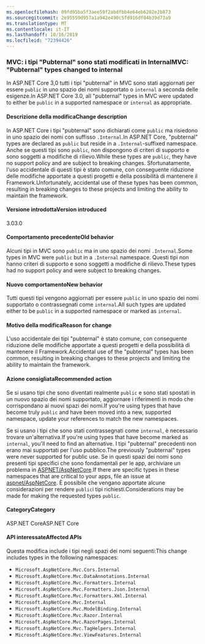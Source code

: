 ```yaml
---
ms.openlocfilehash: 09fd95ba5f3aee59f2abdfbb4e64eb6202e2b873
ms.sourcegitcommit: 2e95559d957a1a942e490c5fd916df04b39d73a9
ms.translationtype: MT
ms.contentlocale: it-IT
ms.lasthandoff: 10/16/2019
ms.locfileid: "72394426"
---
```

### <a name="mvc-pubternal-types-changed-to-internal"></a><span data-ttu-id="829f8-101">MVC: i tipi "Pubternal" sono stati modificati in Internal</span><span class="sxs-lookup"><span data-stu-id="829f8-101">MVC: "Pubternal" types changed to internal</span></span>

<span data-ttu-id="829f8-102">In ASP.NET Core 3,0 tutti i tipi "pubternal" in MVC sono stati aggiornati per essere `public` in uno spazio dei nomi supportato o `internal` a seconda delle esigenze.</span><span class="sxs-lookup"><span data-stu-id="829f8-102">In ASP.NET Core 3.0, all "pubternal" types in MVC were updated to either be `public` in a supported namespace or `internal` as appropriate.</span></span>

#### <a name="change-description"></a><span data-ttu-id="829f8-103">Descrizione della modifica</span><span class="sxs-lookup"><span data-stu-id="829f8-103">Change description</span></span>

<span data-ttu-id="829f8-104">In ASP.NET Core i tipi "pubternal" sono dichiarati come `public` ma risiedono in uno spazio dei nomi con suffisso `.Internal`.</span><span class="sxs-lookup"><span data-stu-id="829f8-104">In ASP.NET Core, "pubternal" types are declared as `public` but reside in a `.Internal`-suffixed namespace.</span></span> <span data-ttu-id="829f8-105">Anche se questi tipi sono `public`, non dispongono di criteri di supporto e sono soggetti a modifiche di rilievo.</span><span class="sxs-lookup"><span data-stu-id="829f8-105">While these types are `public`, they have no support policy and are subject to breaking changes.</span></span> <span data-ttu-id="829f8-106">Sfortunatamente, l'uso accidentale di questi tipi è stato comune, con conseguente riduzione delle modifiche apportate a questi progetti e della possibilità di mantenere il Framework.</span><span class="sxs-lookup"><span data-stu-id="829f8-106">Unfortunately, accidental use of these types has been common, resulting in breaking changes to these projects and limiting the ability to maintain the framework.</span></span>

#### <a name="version-introduced"></a><span data-ttu-id="829f8-107">Versione introdotta</span><span class="sxs-lookup"><span data-stu-id="829f8-107">Version introduced</span></span>

<span data-ttu-id="829f8-108">3.0</span><span class="sxs-lookup"><span data-stu-id="829f8-108">3.0</span></span>

#### <a name="old-behavior"></a><span data-ttu-id="829f8-109">Comportamento precedente</span><span class="sxs-lookup"><span data-stu-id="829f8-109">Old behavior</span></span>

<span data-ttu-id="829f8-110">Alcuni tipi in MVC sono `public` ma in uno spazio dei nomi `.Internal`.</span><span class="sxs-lookup"><span data-stu-id="829f8-110">Some types in MVC were `public` but in a `.Internal` namespace.</span></span> <span data-ttu-id="829f8-111">Questi tipi non hanno criteri di supporto e sono soggetti a modifiche di rilievo.</span><span class="sxs-lookup"><span data-stu-id="829f8-111">These types had no support policy and were subject to breaking changes.</span></span>

#### <a name="new-behavior"></a><span data-ttu-id="829f8-112">Nuovo comportamento</span><span class="sxs-lookup"><span data-stu-id="829f8-112">New behavior</span></span>

<span data-ttu-id="829f8-113">Tutti questi tipi vengono aggiornati per essere `public` in uno spazio dei nomi supportato o contrassegnati come `internal`.</span><span class="sxs-lookup"><span data-stu-id="829f8-113">All such types are updated either to be `public` in a supported namespace or marked as `internal`.</span></span>

#### <a name="reason-for-change"></a><span data-ttu-id="829f8-114">Motivo della modifica</span><span class="sxs-lookup"><span data-stu-id="829f8-114">Reason for change</span></span>

<span data-ttu-id="829f8-115">L'uso accidentale dei tipi "pubternal" è stato comune, con conseguente riduzione delle modifiche apportate a questi progetti e della possibilità di mantenere il Framework.</span><span class="sxs-lookup"><span data-stu-id="829f8-115">Accidental use of the "pubternal" types has been common, resulting in breaking changes to these projects and limiting the ability to maintain the framework.</span></span>

#### <a name="recommended-action"></a><span data-ttu-id="829f8-116">Azione consigliata</span><span class="sxs-lookup"><span data-stu-id="829f8-116">Recommended action</span></span>

<span data-ttu-id="829f8-117">Se si usano tipi che sono diventati realmente `public` e sono stati spostati in un nuovo spazio dei nomi supportato, aggiornare i riferimenti in modo che corrispondano ai nuovi spazi dei nomi.</span><span class="sxs-lookup"><span data-stu-id="829f8-117">If you're using types that have become truly `public` and have been moved into a new, supported namespace, update your references to match the new namespaces.</span></span>

<span data-ttu-id="829f8-118">Se si usano i tipi che sono stati contrassegnati come `internal`, è necessario trovare un'alternativa.</span><span class="sxs-lookup"><span data-stu-id="829f8-118">If you're using types that have become marked as `internal`, you'll need to find an alternative.</span></span> <span data-ttu-id="829f8-119">I tipi "pubternal" precedenti non erano mai supportati per l'uso pubblico.</span><span class="sxs-lookup"><span data-stu-id="829f8-119">The previously "pubternal" types were never supported for public use.</span></span> <span data-ttu-id="829f8-120">Se in questi spazi dei nomi sono presenti tipi specifici che sono fondamentali per le app, archiviare un problema in [ASPNET/AspNetCore](https://github.com/aspnet/AspNetCore/issues).</span><span class="sxs-lookup"><span data-stu-id="829f8-120">If there are specific types in these namespaces that are critical to your apps, file an issue at [aspnet/AspNetCore](https://github.com/aspnet/AspNetCore/issues).</span></span> <span data-ttu-id="829f8-121">È possibile che vengano apportate alcune considerazioni per rendere `public`i tipi richiesti.</span><span class="sxs-lookup"><span data-stu-id="829f8-121">Considerations may be made for making the requested types `public`.</span></span>

#### <a name="category"></a><span data-ttu-id="829f8-122">Category</span><span class="sxs-lookup"><span data-stu-id="829f8-122">Category</span></span>

<span data-ttu-id="829f8-123">ASP.NET Core</span><span class="sxs-lookup"><span data-stu-id="829f8-123">ASP.NET Core</span></span>

#### <a name="affected-apis"></a><span data-ttu-id="829f8-124">API interessate</span><span class="sxs-lookup"><span data-stu-id="829f8-124">Affected APIs</span></span>

<span data-ttu-id="829f8-125">Questa modifica include i tipi negli spazi dei nomi seguenti:</span><span class="sxs-lookup"><span data-stu-id="829f8-125">This change includes types in the following namespaces:</span></span>

- `Microsoft.AspNetCore.Mvc.Cors.Internal`
- `Microsoft.AspNetCore.Mvc.DataAnnotations.Internal`
- `Microsoft.AspNetCore.Mvc.Formatters.Internal`
- `Microsoft.AspNetCore.Mvc.Formatters.Json.Internal`
- `Microsoft.AspNetCore.Mvc.Formatters.Xml.Internal`
- `Microsoft.AspNetCore.Mvc.Internal`
- `Microsoft.AspNetCore.Mvc.ModelBinding.Internal`
- `Microsoft.AspNetCore.Mvc.Razor.Internal`
- `Microsoft.AspNetCore.Mvc.RazorPages.Internal`
- `Microsoft.AspNetCore.Mvc.TagHelpers.Internal`
- `Microsoft.AspNetCore.Mvc.ViewFeatures.Internal`

<!--

#### Affected APIs

- `N:Microsoft.AspNetCore.Mvc.Cors.Internal`
- `N:Microsoft.AspNetCore.Mvc.DataAnnotations.Internal`
- `N:Microsoft.AspNetCore.Mvc.Formatters.Internal`
- `N:Microsoft.AspNetCore.Mvc.Formatters.Json.Internal`
- `N:Microsoft.AspNetCore.Mvc.Formatters.Xml.Internal`
- `N:Microsoft.AspNetCore.Mvc.Internal`
- `N:Microsoft.AspNetCore.Mvc.ModelBinding.Internal`
- `N:Microsoft.AspNetCore.Mvc.Razor.Internal`
- `N:Microsoft.AspNetCore.Mvc.RazorPages.Internal`
- `N:Microsoft.AspNetCore.Mvc.TagHelpers.Internal`
- `N:Microsoft.AspNetCore.Mvc.ViewFeatures.Internal`

-->

